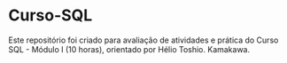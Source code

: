 # Curso-SQL
Este repositório foi criado para avaliação de atividades e prática do Curso SQL - Módulo I (10 horas), orientado por Hélio Toshio. Kamakawa.
